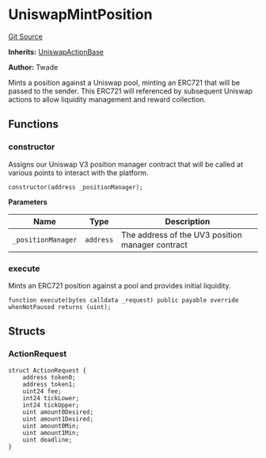 # UniswapMintPosition
[Git Source](https://github.com/FloorDAO/floor-v2/blob/fd4de86a192de96d73fe2e56a84ec542b57b1c69/src/contracts/actions/uniswap/MintPosition.sol)

**Inherits:**
[UniswapActionBase](/src/contracts/actions/utils/UniswapActionBase.sol/contract.UniswapActionBase.md)

**Author:**
Twade

Mints a position against a Uniswap pool, minting an ERC721 that will be
passed to the sender. This ERC721 will referenced by subsequent Uniswap
actions to allow liquidity management and reward collection.


## Functions
### constructor

Assigns our Uniswap V3 position manager contract that will be called at
various points to interact with the platform.


```solidity
constructor(address _positionManager);
```
**Parameters**

|Name|Type|Description|
|----|----|-----------|
|`_positionManager`|`address`|The address of the UV3 position manager contract|


### execute

Mints an ERC721 position against a pool and provides initial liquidity.


```solidity
function execute(bytes calldata _request) public payable override whenNotPaused returns (uint);
```

## Structs
### ActionRequest

```solidity
struct ActionRequest {
    address token0;
    address token1;
    uint24 fee;
    int24 tickLower;
    int24 tickUpper;
    uint amount0Desired;
    uint amount1Desired;
    uint amount0Min;
    uint amount1Min;
    uint deadline;
}
```

